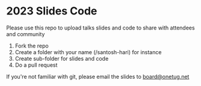 # 2023 Slides Code
Please use this repo to upload talks slides and code to share with attendees and community

1. Fork the repo
2. Create a folder with your name (/santosh-hari) for instance
3. Create sub-folder for slides and code
4. Do a pull request

If you're not familiar with git, please email the slides to [board@onetug.net](mailto:board@onetug.net)
